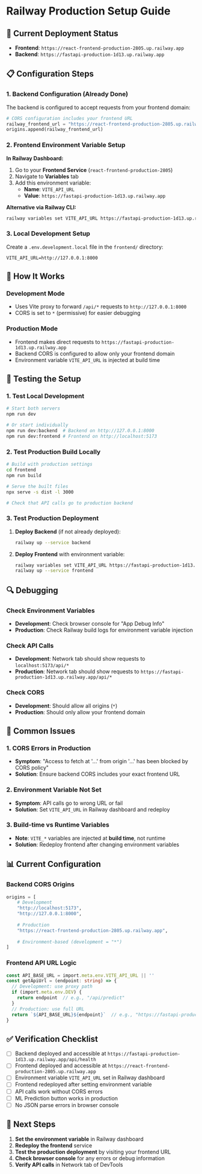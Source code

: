 # Railway Production Setup Guide

## 🚀 Current Deployment Status

- **Frontend**: `https://react-frontend-production-2805.up.railway.app`
- **Backend**: `https://fastapi-production-1d13.up.railway.app`

## 📋 Configuration Steps

### 1. Backend Configuration (Already Done)

The backend is configured to accept requests from your frontend domain:

```python
# CORS configuration includes your frontend URL
railway_frontend_url = "https://react-frontend-production-2805.up.railway.app"
origins.append(railway_frontend_url)
```

### 2. Frontend Environment Variable Setup

**In Railway Dashboard:**

1. Go to your **Frontend Service** (`react-frontend-production-2805`)
2. Navigate to **Variables** tab
3. Add this environment variable:
   - **Name**: `VITE_API_URL`
   - **Value**: `https://fastapi-production-1d13.up.railway.app`

**Alternative via Railway CLI:**
```bash
railway variables set VITE_API_URL https://fastapi-production-1d13.up.railway.app --service react-frontend-production-2805
```

### 3. Local Development Setup

Create a `.env.development.local` file in the `frontend/` directory:
```env
VITE_API_URL=http://127.0.0.1:8000
```

## 🔧 How It Works

### Development Mode
- Uses Vite proxy to forward `/api/*` requests to `http://127.0.0.1:8000`
- CORS is set to `*` (permissive) for easier debugging

### Production Mode
- Frontend makes direct requests to `https://fastapi-production-1d13.up.railway.app`
- Backend CORS is configured to allow only your frontend domain
- Environment variable `VITE_API_URL` is injected at build time

## 🧪 Testing the Setup

### 1. Test Local Development
```bash
# Start both servers
npm run dev

# Or start individually
npm run dev:backend  # Backend on http://127.0.0.1:8000
npm run dev:frontend # Frontend on http://localhost:5173
```

### 2. Test Production Build Locally
```bash
# Build with production settings
cd frontend
npm run build

# Serve the built files
npx serve -s dist -l 3000

# Check that API calls go to production backend
```

### 3. Test Production Deployment

1. **Deploy Backend** (if not already deployed):
   ```bash
   railway up --service backend
   ```

2. **Deploy Frontend** with environment variable:
   ```bash
   railway variables set VITE_API_URL https://fastapi-production-1d13.up.railway.app --service frontend
   railway up --service frontend
   ```

## 🔍 Debugging

### Check Environment Variables
- **Development**: Check browser console for "App Debug Info"
- **Production**: Check Railway build logs for environment variable injection

### Check API Calls
- **Development**: Network tab should show requests to `localhost:5173/api/*`
- **Production**: Network tab should show requests to `https://fastapi-production-1d13.up.railway.app/api/*`

### Check CORS
- **Development**: Should allow all origins (`*`)
- **Production**: Should only allow your frontend domain

## 🚨 Common Issues

### 1. CORS Errors in Production
- **Symptom**: "Access to fetch at '...' from origin '...' has been blocked by CORS policy"
- **Solution**: Ensure backend CORS includes your exact frontend URL

### 2. Environment Variable Not Set
- **Symptom**: API calls go to wrong URL or fail
- **Solution**: Set `VITE_API_URL` in Railway dashboard and redeploy

### 3. Build-time vs Runtime Variables
- **Note**: `VITE_*` variables are injected at **build time**, not runtime
- **Solution**: Redeploy frontend after changing environment variables

## 📊 Current Configuration

### Backend CORS Origins
```python
origins = [
    # Development
    "http://localhost:5173",
    "http://127.0.0.1:8000",
    
    # Production
    "https://react-frontend-production-2805.up.railway.app",
    
    # Environment-based (development = "*")
]
```

### Frontend API URL Logic
```typescript
const API_BASE_URL = import.meta.env.VITE_API_URL || ''
const getApiUrl = (endpoint: string) => {
  // Development: use proxy path
  if (import.meta.env.DEV) {
    return endpoint  // e.g., "/api/predict"
  }
  // Production: use full URL
  return `${API_BASE_URL}${endpoint}`  // e.g., "https://fastapi-production-1d13.up.railway.app/api/predict"
}
```

## ✅ Verification Checklist

- [ ] Backend deployed and accessible at `https://fastapi-production-1d13.up.railway.app/api/health`
- [ ] Frontend deployed and accessible at `https://react-frontend-production-2805.up.railway.app`
- [ ] Environment variable `VITE_API_URL` set in Railway dashboard
- [ ] Frontend redeployed after setting environment variable
- [ ] API calls work without CORS errors
- [ ] ML Prediction button works in production
- [ ] No JSON parse errors in browser console

## 🎯 Next Steps

1. **Set the environment variable** in Railway dashboard
2. **Redeploy the frontend** service
3. **Test the production deployment** by visiting your frontend URL
4. **Check browser console** for any errors or debug information
5. **Verify API calls** in Network tab of DevTools 